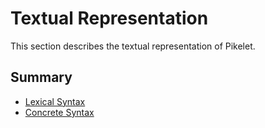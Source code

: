 # Textual Representation

This section describes the textual representation of Pikelet.

## Summary

- [Lexical Syntax](./textual-representation/lexical-syntax.md)
- [Concrete Syntax](./textual-representation/concrete-syntax.md)
